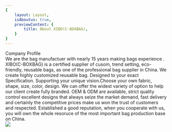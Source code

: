 ```yaml
---
{
    layout: Layout,
    isAboutus: true,
    previewContent: {
        title: About XIBO(C-BOXBAG),
    }
}
---
```


<div class="developer_middle_top_wrap">
    <span class="developer_middle_top_top">
        Company Profile
    </span>
    <div class="developer_middle_top_bottom">
        <div class="developer_middle_top_right">
          <span>
            We are the bag manufactuer with nearly 15 years making bags experience .
            XIBO(C-BOXBAG) is a certified supplier of cusom, trend setting, eco-friendly, reusable bags, as one of the professional bag supplier in China.
            We create highly customized reusable bag. Designed to your exact Specification. Supporting your unique vision.Choose your own fabric, shape, size, color, design.
            We can offer the widest variety of option to help our client create fully branded.
          </span>
          <span>
            OEM & ODM are available, strict quality control excellent designs that always seize the market demand, fast delivery and certainly the competitive prices make us won the trust of customers and respected.
            Established a good reputation, when you cooperate with us, you will own the whole resoruce of the most important bag production base on China.
          </span>
          <div class="developer_middle_top_right">
          <img
              src="img/bg/bg1.jpg"
          />
          </div >
        </div>
    </div>
</div>
